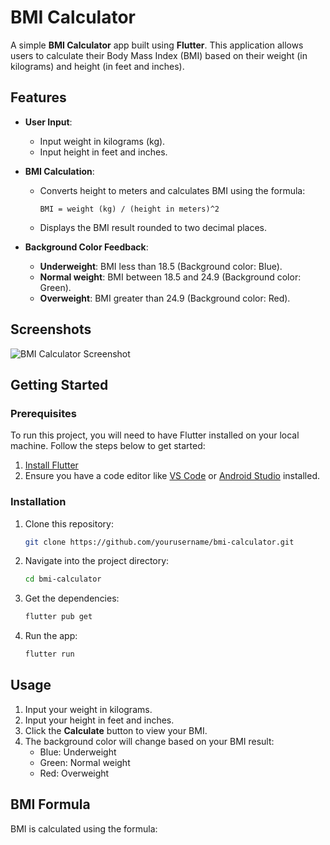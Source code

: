 # BMI Calculator

A simple **BMI Calculator** app built using **Flutter**. This application allows users to calculate their Body Mass Index (BMI) based on their weight (in kilograms) and height (in feet and inches).

## Features

- **User Input**:
    - Input weight in kilograms (kg).
    - Input height in feet and inches.

- **BMI Calculation**:
    - Converts height to meters and calculates BMI using the formula:
      ```
      BMI = weight (kg) / (height in meters)^2
      ```
    - Displays the BMI result rounded to two decimal places.

- **Background Color Feedback**:
    - **Underweight**: BMI less than 18.5 (Background color: Blue).
    - **Normal weight**: BMI between 18.5 and 24.9 (Background color: Green).
    - **Overweight**: BMI greater than 24.9 (Background color: Red).

## Screenshots

![BMI Calculator Screenshot](path_to_screenshot.png)  <!-- Add an image here if available -->

## Getting Started

### Prerequisites

To run this project, you will need to have Flutter installed on your local machine. Follow the steps below to get started:

1. [Install Flutter](https://flutter.dev/docs/get-started/install)
2. Ensure you have a code editor like [VS Code](https://code.visualstudio.com/) or [Android Studio](https://developer.android.com/studio) installed.

### Installation

1. Clone this repository:
    ```bash
    git clone https://github.com/yourusername/bmi-calculator.git
    ```

2. Navigate into the project directory:
    ```bash
    cd bmi-calculator
    ```

3. Get the dependencies:
    ```bash
    flutter pub get
    ```

4. Run the app:
    ```bash
    flutter run
    ```

## Usage

1. Input your weight in kilograms.
2. Input your height in feet and inches.
3. Click the **Calculate** button to view your BMI.
4. The background color will change based on your BMI result:
    - Blue: Underweight
    - Green: Normal weight
    - Red: Overweight

## BMI Formula

BMI is calculated using the formula:
